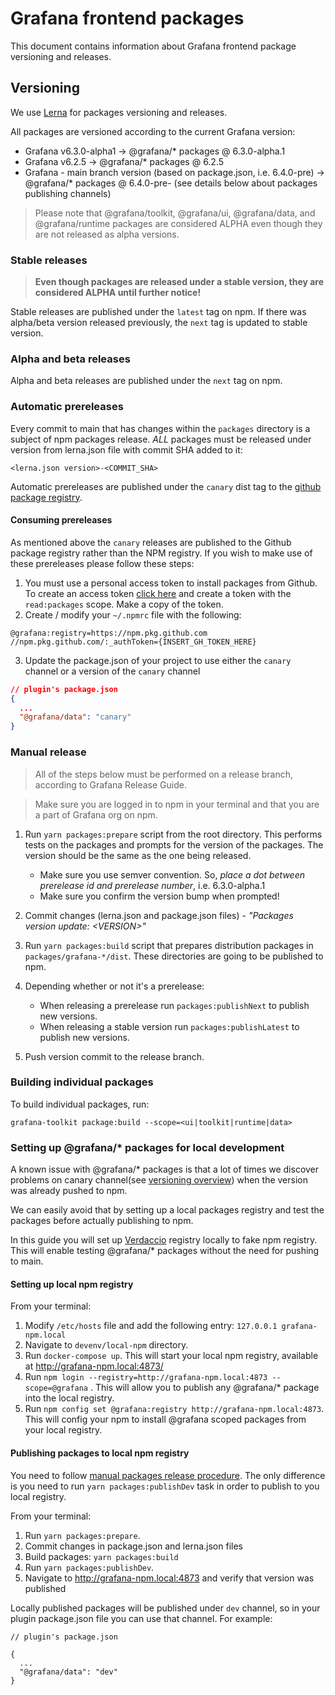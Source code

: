 # Grafana frontend packages

This document contains information about Grafana frontend package versioning and releases.

## Versioning

We use [Lerna](https://github.com/lerna/lerna) for packages versioning and releases.

All packages are versioned according to the current Grafana version:

- Grafana v6.3.0-alpha1 -> @grafana/\* packages @ 6.3.0-alpha.1
- Grafana v6.2.5 -> @grafana/\* packages @ 6.2.5
- Grafana - main branch version (based on package.json, i.e. 6.4.0-pre) -> @grafana/\* packages @ 6.4.0-pre-<COMMIT-SHA> (see details below about packages publishing channels)

> Please note that @grafana/toolkit, @grafana/ui, @grafana/data, and @grafana/runtime packages are considered ALPHA even though they are not released as alpha versions.

### Stable releases

> **Even though packages are released under a stable version, they are considered ALPHA until further notice!**

Stable releases are published under the `latest` tag on npm. If there was alpha/beta version released previously, the `next` tag is updated to stable version.

### Alpha and beta releases

Alpha and beta releases are published under the `next` tag on npm.

### Automatic prereleases

Every commit to main that has changes within the `packages` directory is a subject of npm packages release. _ALL_ packages must be released under version from lerna.json file with commit SHA added to it:

```
<lerna.json version>-<COMMIT_SHA>
```

Automatic prereleases are published under the `canary` dist tag to the [github package registry](https://docs.github.com/en/free-pro-team@latest/packages/publishing-and-managing-packages/about-github-packages).

#### Consuming prereleases

As mentioned above the `canary` releases are published to the Github package registry rather than the NPM registry. If you wish to make use of these prereleases please follow these steps:

1. You must use a personal access token to install packages from Github. To create an access token [click here](https://github.com/settings/tokens) and create a token with the `read:packages` scope. Make a copy of the token.
2. Create / modify your `~/.npmrc` file with the following:

```
@grafana:registry=https://npm.pkg.github.com
//npm.pkg.github.com/:_authToken={INSERT_GH_TOKEN_HERE}
```

3. Update the package.json of your project to use either the `canary` channel or a version of the `canary` channel

```json
// plugin's package.json
{
  ...
  "@grafana/data": "canary"
}
```

### Manual release

> All of the steps below must be performed on a release branch, according to Grafana Release Guide.

> Make sure you are logged in to npm in your terminal and that you are a part of Grafana org on npm.

1. Run `yarn packages:prepare` script from the root directory. This performs tests on the packages and prompts for the version of the packages. The version should be the same as the one being released.
   - Make sure you use semver convention. So, _place a dot between prerelease id and prerelease number_, i.e. 6.3.0-alpha.1
   - Make sure you confirm the version bump when prompted!
2. Commit changes (lerna.json and package.json files) - _"Packages version update: \<VERSION\>"_
3. Run `yarn packages:build` script that prepares distribution packages in `packages/grafana-*/dist`. These directories are going to be published to npm.
4. Depending whether or not it's a prerelease:

   - When releasing a prerelease run `packages:publishNext` to publish new versions.
   - When releasing a stable version run `packages:publishLatest` to publish new versions.

5. Push version commit to the release branch.

### Building individual packages

To build individual packages, run:

```
grafana-toolkit package:build --scope=<ui|toolkit|runtime|data>
```

### Setting up @grafana/\* packages for local development

A known issue with @grafana/\* packages is that a lot of times we discover problems on canary channel(see [versioning overview](#Versioning)) when the version was already pushed to npm.

We can easily avoid that by setting up a local packages registry and test the packages before actually publishing to npm.

In this guide you will set up [Verdaccio](https://verdaccio.org/) registry locally to fake npm registry. This will enable testing @grafana/\* packages without the need for pushing to main.

#### Setting up local npm registry

From your terminal:

1. Modify `/etc/hosts` file and add the following entry: `127.0.0.1 grafana-npm.local`
2. Navigate to `devenv/local-npm` directory.
3. Run `docker-compose up`. This will start your local npm registry, available at http://grafana-npm.local:4873/
4. Run `npm login --registry=http://grafana-npm.local:4873 --scope=@grafana` . This will allow you to publish any @grafana/\* package into the local registry.
5. Run `npm config set @grafana:registry http://grafana-npm.local:4873`. This will config your npm to install @grafana scoped packages from your local registry.

#### Publishing packages to local npm registry

You need to follow [manual packages release procedure](#manual-release). The only difference is you need to run `yarn packages:publishDev` task in order to publish to you local registry.

From your terminal:

1. Run `yarn packages:prepare`.
2. Commit changes in package.json and lerna.json files
3. Build packages: `yarn packages:build`
4. Run `yarn packages:publishDev`.
5. Navigate to http://grafana-npm.local:4873 and verify that version was published

Locally published packages will be published under `dev` channel, so in your plugin package.json file you can use that channel. For example:

```
// plugin's package.json

{
  ...
  "@grafana/data": "dev"
}
```
